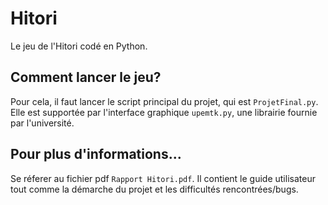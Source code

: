 # Hitori
Le jeu de l'Hitori codé en Python. 

## Comment lancer le jeu?
Pour cela, il faut lancer le script principal du projet, qui est `ProjetFinal.py`. Elle est supportée par l'interface graphique `upemtk.py`, une librairie fournie par l'université.

## Pour plus d'informations...
Se réferer au fichier pdf `Rapport Hitori.pdf`. Il contient le guide utilisateur tout comme la démarche du projet et les difficultés rencontrées/bugs.

